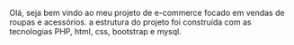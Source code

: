 Olá, seja bem vindo ao meu projeto de e-commerce focado em vendas de roupas e acessórios.
a estrutura do projeto foi construída com as tecnologias PHP, html, css, bootstrap e mysql.
